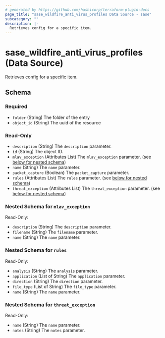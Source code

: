 ```yaml
---
# generated by https://github.com/hashicorp/terraform-plugin-docs
page_title: "sase_wildfire_anti_virus_profiles Data Source - sase"
subcategory: ""
description: |-
  Retrieves config for a specific item.
---
```


# sase_wildfire_anti_virus_profiles (Data Source)

Retrieves config for a specific item.



<!-- schema generated by tfplugindocs -->
## Schema

### Required

- `folder` (String) The folder of the entry
- `object_id` (String) The uuid of the resource

### Read-Only

- `description` (String) The `description` parameter.
- `id` (String) The object ID.
- `mlav_exception` (Attributes List) The `mlav_exception` parameter. (see [below for nested schema](#nestedatt--mlav_exception))
- `name` (String) The `name` parameter.
- `packet_capture` (Boolean) The `packet_capture` parameter.
- `rules` (Attributes List) The `rules` parameter. (see [below for nested schema](#nestedatt--rules))
- `threat_exception` (Attributes List) The `threat_exception` parameter. (see [below for nested schema](#nestedatt--threat_exception))

<a id="nestedatt--mlav_exception"></a>
### Nested Schema for `mlav_exception`

Read-Only:

- `description` (String) The `description` parameter.
- `filename` (String) The `filename` parameter.
- `name` (String) The `name` parameter.


<a id="nestedatt--rules"></a>
### Nested Schema for `rules`

Read-Only:

- `analysis` (String) The `analysis` parameter.
- `application` (List of String) The `application` parameter.
- `direction` (String) The `direction` parameter.
- `file_type` (List of String) The `file_type` parameter.
- `name` (String) The `name` parameter.


<a id="nestedatt--threat_exception"></a>
### Nested Schema for `threat_exception`

Read-Only:

- `name` (String) The `name` parameter.
- `notes` (String) The `notes` parameter.


